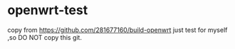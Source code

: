# openwrt-test
copy from https://github.com/281677160/build-openwrt
just test for myself ,so DO NOT copy this git.
